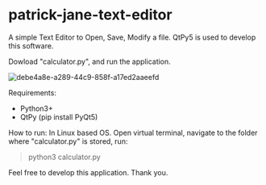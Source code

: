 # patrick-jane-text-editor

A simple Text Editor to Open, Save, Modify a file.
QtPy5 is used to develop this software.

Dowload "calculator.py", and run the application.

![debe4a8e-a289-44c9-858f-a17ed2aaeefd](https://user-images.githubusercontent.com/7954717/87885114-eeb06500-ca30-11ea-8500-87dfd57ae232.jpeg)


Requirements:
* Python3+
* QtPy (pip install PyQt5)

How to run:
In Linux based OS. Open virtual terminal, navigate to the folder where "calculator.py" is stored, run:
> python3 calculator.py

Feel free to develop this application.
Thank you.

